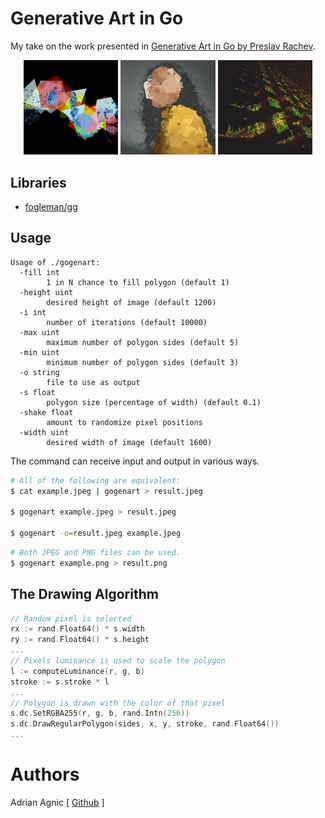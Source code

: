 # Generative Art in Go
My take on the work presented in [Generative Art in Go by Preslav Rachev](https://preslav.me/generative-art-in-golang/).

<p align="center" width="100%">
<img width="30%" src="examples/abstract.jpeg">
<img width="30%" src="examples/woman.jpeg">
<img width="30%" src="examples/lines.jpeg">
</p>

## Libraries
- [fogleman/gg](https://github.com/fogleman/gg)

## Usage
```
Usage of ./gogenart:
  -fill int
        1 in N chance to fill polygon (default 1)
  -height uint
        desired height of image (default 1200)
  -i int
        number of iterations (default 10000)
  -max uint
        maximum number of polygon sides (default 5)
  -min uint
        minimum number of polygon sides (default 3)
  -o string
        file to use as output
  -s float
        polygon size (percentage of width) (default 0.1)
  -shake float
        amount to randomize pixel positions
  -width uint
        desired width of image (default 1600)
```

The command can receive input and output in various ways.
```bash
# All of the following are equivalent:
$ cat example.jpeg | gogenart > result.jpeg

$ gogenart example.jpeg > result.jpeg

$ gogenart -o=result.jpeg example.jpeg
```

```bash
# Both JPEG and PNG files can be used.
$ gogenart example.png > result.png
```

## The Drawing Algorithm
```go
// Random pixel is selected
rx := rand.Float64() * s.width
ry := rand.Float64() * s.height
...
// Pixels luminance is used to scale the polygon
l := computeLuminance(r, g, b)
stroke := s.stroke * l
...
// Polygon is drawn with the color of that pixel
s.dc.SetRGBA255(r, g, b, rand.Intn(256))
s.dc.DrawRegularPolygon(sides, x, y, stroke, rand.Float64())
...
```

# Authors
Adrian Agnic [ [Github](https://github.com/ajagnic) ]
